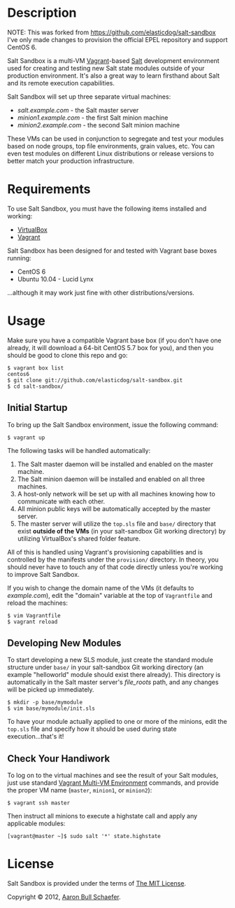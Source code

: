 Description
===========

NOTE: This was forked from https://github.com/elasticdog/salt-sandbox
I've only made changes to provision the official EPEL repository and
support CentOS 6.

Salt Sandbox is a multi-VM [Vagrant](http://vagrantup.com/)-based
[Salt](http://saltstack.org/) development environment used for creating
and testing new Salt state modules outside of your production environment.
It's also a great way to learn firsthand about Salt and its remote
execution capabilities.

Salt Sandbox will set up three separate virtual machines:

* _salt.example.com_ - the Salt master server
* _minion1.example.com_ - the first Salt minion machine
* _minion2.example.com_ - the second Salt minion machine

These VMs can be used in conjunction to segregate and test your modules
based on node groups, top file environments, grain values, etc. You can
even test modules on different Linux distributions or release versions to
better match your production infrastructure.

Requirements
============

To use Salt Sandbox, you must have the following items installed and
working:

* [VirtualBox](https://www.virtualbox.org/)
* [Vagrant](http://vagrantup.com/)

Salt Sandbox has been designed for and tested with Vagrant base boxes
running:

* CentOS 6
* Ubuntu 10.04 - Lucid Lynx

...although it may work just fine with other distributions/versions.

Usage
=====

Make sure you have a compatible Vagrant base box (if you don't have one
already, it will download a 64-bit CentOS 5.7 box for you), and then you
should be good to clone this repo and go:

    $ vagrant box list
    centos6
    $ git clone git://github.com/elasticdog/salt-sandbox.git
    $ cd salt-sandbox/

Initial Startup
---------------

To bring up the Salt Sandbox environment, issue the following command:

    $ vagrant up

The following tasks will be handled automatically:

1. The Salt master daemon will be installed and enabled on the master machine.
2. The Salt minion daemon will be installed and enabled on all three machines.
3. A host-only network will be set up with all machines knowing how to
   communicate with each other.
4. All minion public keys will be automatically accepted by the master server.
5. The master server will utilize the `top.sls` file and `base/` directory that
   exist **outside of the VMs** (in your salt-sandbox Git working directory) by
   utilizing VirtualBox's shared folder feature.

All of this is handled using Vagrant's provisioning capabilities and is
controlled by the manifests under the `provision/` directory. In theory, you
should never have to touch any of that code directly unless you're working to
improve Salt Sandbox.

If you wish to change the domain name of the VMs (it defaults to
_example.com_), edit the "domain" variable at the top of `Vagrantfile` and
reload the machines:

    $ vim Vagrantfile
    $ vagrant reload

Developing New Modules
----------------------

To start developing a new SLS module, just create the standard module structure
under `base/` in your salt-sandbox Git working directory (an example
"helloworld" module should exist there already). This directory is
automatically in the Salt master server's _file\_roots_ path, and any changes
will be picked up immediately.

    $ mkdir -p base/mymodule
    $ vim base/mymodule/init.sls

To have your module actually applied to one or more of the minions, edit
the `top.sls` file and specify how it should be used during state
execution...that's it!

Check Your Handiwork
--------------------

To log on to the virtual machines and see the result of your Salt modules, just
use standard [Vagrant Multi-VM Environment](http://vagrantup.com/docs/multivm.html)
commands, and provide the proper VM name (`master`, `minion1`, or `minion2`):

    $ vagrant ssh master

Then instruct all minions to execute a highstate call and apply any applicable
modules:

    [vagrant@master ~]$ sudo salt '*' state.highstate

License
=======

Salt Sandbox is provided under the terms of [The MIT
License](http://www.opensource.org/licenses/MIT).

Copyright &copy; 2012, [Aaron Bull Schaefer](mailto:aaron@elasticdog.com).
